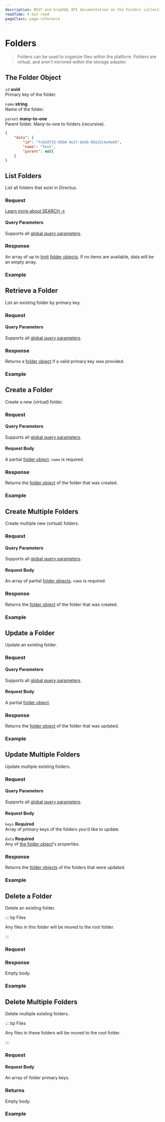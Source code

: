 ```yaml
---
description: REST and GraphQL API documentation on the Folders collection in Directus.
readTime: 4 min read
pageClass: page-reference
---
```


# Folders

> Folders can be used to organize files within the platform. Folders are virtual, and aren't mirrored within the storage
> adapter.

## The Folder Object

`id` **uuid**\
Primary key of the folder.

`name` **string**\
Name of the folder.

`parent` **many-to-one**\
Parent folder. Many-to-one to folders (recursive).

```json
{
	"data": {
		"id": "fc02d733-95b8-4e27-bd4b-08a32cbe4e66",
		"name": "Test",
		"parent": null
	}
}
```

## List Folders

List all folders that exist in Directus.

### Request

<SnippetToggler :choices="['REST', 'GraphQL', 'SDK']" label="API">
<template #rest>

`GET /folders`

`SEARCH /folders`

</template>
<template #graphql>

`POST /graphql/system`

```graphql
type Query {
	folders: directus_folders
}
```

</template>
<template #sdk>

```js
import { createDirectus } from '@directus/sdk';
import { rest, readFolders } from '@directus/sdk/rest';

const client = createDirectus('https://directus.example.com').with(rest());

const result = await client.request(
	readFolders( query )
);
```

</template>
</SnippetToggler>

[Learn more about SEARCH ->](/reference/introduction#search-http-method)

#### Query Parameters

Supports all [global query parameters](/reference/query).

### Response

An array of up to [limit](/reference/query#limit) [folder objects](#the-folder-object). If no items are available, data
will be an empty array.

### Example

<SnippetToggler :choices="['REST', 'GraphQL', 'SDK']" label="API">
<template #rest>

`GET /folders`

`SEARCH /folders`

</template>
<template #graphql>

`POST /graphql/system`

```graphql
query {
	folders {
		name
	}
}
```

</template>
<template #sdk>

```js
import { createDirectus } from '@directus/sdk';
import { rest, readFolders } from '@directus/sdk/rest';

const client = createDirectus('https://directus.example.com').with(rest());

const result = await client.request(
	readFolders({
		fields: ['*'],
	})
);
```

</template>
</SnippetToggler>

## Retrieve a Folder

List an existing folder by primary key.

### Request

<SnippetToggler :choices="['REST', 'GraphQL', 'SDK']" label="API">
<template #rest>

`GET /folders/:id`

</template>
<template #graphql>

`POST /graphql/system`

```graphql
type Query {
	folders_by_id(id: ID!): directus_folders
}
```

</template>
<template #sdk>

```js
import { createDirectus } from '@directus/sdk';
import { rest, readFolder } from '@directus/sdk/rest';

const client = createDirectus('https://directus.example.com').with(rest());

const result = await client.request(
	readFolder('folder_id', query )
);
```

</template>
</SnippetToggler>

#### Query Parameters

Supports all [global query parameters](/reference/query).

### Response

Returns a [folder object](#the-folder-object) if a valid primary key was provided.

### Example

<SnippetToggler :choices="['REST', 'GraphQL', 'SDK']" label="API">
<template #rest>

`GET /folders/fc02d733-95b8-4e27-bd4b-08a32cbe4e66`

</template>
<template #graphql>

`POST /graphql/system`

```graphql
query {
	folders_by_id(id: "fc02d733-95b8-4e27-bd4b-08a32cbe4e66") {
		name
	}
}
```

</template>
<template #sdk>

```js
import { createDirectus } from '@directus/sdk';
import { rest, readFolder } from '@directus/sdk/rest';

const client = createDirectus('https://directus.example.com').with(rest());

const result = await client.request(
	readFolder('a141336b-398a-44d0-ad1b-4e31b09219a1', {
		fields: ['*'],
	})
);
```

</template>
</SnippetToggler>

## Create a Folder

Create a new (virtual) folder.

### Request

<SnippetToggler :choices="['REST', 'GraphQL', 'SDK']" label="API">
<template #rest>

`POST /folders`

```json
{
	"name": "value_1"
}
```

</template>
<template #graphql>

`POST /graphql/system`

```graphql
type Mutation {
	create_folders_item(data: create_directus_folders_input): directus_folders
}
```

</template>
<template #sdk>

```js
import { createDirectus } from '@directus/sdk';
import { rest, createFolder } from '@directus/sdk/rest';

const client = createDirectus('https://directus.example.com').with(rest());

const result = await client.request(
	createFolder({
		name: 'value',
	})
);
```

</template>
</SnippetToggler>

#### Query Parameters

Supports all [global query parameters](/reference/query).

#### Request Body

A partial [folder object](#the-folder-object). `name` is required.

### Response

Returns the [folder object](#the-folder-object) of the folder that was created.

### Example

<SnippetToggler :choices="['REST', 'GraphQL', 'SDK']" label="API">
<template #rest>

`POST /folders`

```json
{
	"name": "Nature"
}
```

</template>
<template #graphql>

`POST /graphql/system`

```graphql
mutation {
	create_folders_item(data: { name: "Nature" }) {
		id
		name
	}
}
```

</template>
<template #sdk>

```js
import { createDirectus } from '@directus/sdk';
import { rest, createFolder } from '@directus/sdk/rest';

const client = createDirectus('https://directus.example.com').with(rest());

const result = await client.request(
	createFolder({
		name: 'banner images',
	})
);
```

</template>
</SnippetToggler>

## Create Multiple Folders

Create multiple new (virtual) folders.

### Request

<SnippetToggler :choices="['REST', 'GraphQL', 'SDK']" label="API">
<template #rest>

`POST /folders`

```json
[
	{
		"name": "value_1"
	},
	{
		"name": "value_2"
	}
]
```

</template>
<template #graphql>

`POST /graphql/system`

```graphql
type Mutation {
	create_folders_items(data: [create_directus_folders_input]): [directus_folders]
}
```

</template>
<template #sdk>

```js
import { createDirectus } from '@directus/sdk';
import { rest, createFolders } from '@directus/sdk/rest';

const client = createDirectus('https://directus.example.com').with(rest());

const result = await client.request(
	createFolders([
		{
			name: 'value_1',
		},
		{
			name: 'value_2',
		},
	])
);
```

</template>
</SnippetToggler>

#### Query Parameters

Supports all [global query parameters](/reference/query).

#### Request Body

An array of partial [folder objects](#the-folder-object). `name` is required.

### Response

Returns the [folder object](#the-folder-object) of the folder that was created.

### Example

<SnippetToggler :choices="['REST', 'GraphQL', 'SDK']" label="API">
<template #rest>

`POST /folders`

```json
[
	{
		"name": "Nature"
	},
	{
		"name": "Cities"
	}
]
```

</template>
<template #graphql>

`POST /graphql/system`

```graphql
mutation {
	create_folders_items(data: [{ name: "Nature" }, { name: "Cities" }]) {
		id
		name
	}
}
```

</template>
<template #sdk>

```js
import { createDirectus } from '@directus/sdk';
import { rest, createFolders } from '@directus/sdk/rest';

const client = createDirectus('https://directus.example.com').with(rest());

const result = await client.request(
	createFolders([
		{
			name: 'hero images',
		},
		{
			name: 'transcript pdfs',
		},
	])
);
```

</template>
</SnippetToggler>

## Update a Folder

Update an existing folder.

### Request

<SnippetToggler :choices="['REST', 'GraphQL', 'SDK']" label="API">
<template #rest>

`PATCH /folders/:id`

```json
{
	"folder_object_field": "value_1"
}
```

</template>
<template #graphql>

`POST /graphql/system`

```graphql
type Mutation {
	update_folders_item(id: ID!, data: update_directus_folders_input): directus_folders
}
```

</template>
<template #sdk>

```js
import { createDirectus } from '@directus/sdk';
import { rest, updateFolder } from '@directus/sdk/rest';

const client = createDirectus('https://directus.example.com').with(rest());

const result = await client.request(
	updateFolder('folder_id', {
		field: 'value',
	})
);
```

</template>
</SnippetToggler>

#### Query Parameters

Supports all [global query parameters](/reference/query).

#### Request Body

A partial [folder object](#the-folder-object).

### Response

Returns the [folder object](#the-folder-object) of the folder that was updated.

### Example

<SnippetToggler :choices="['REST', 'GraphQL', 'SDK']" label="API">
<template #rest>

`PATCH /folders/fac21847-d5ce-4e4b-a288-9abafbdfbc87`

```json
{
	"parent": "d97c2e0e-293d-4eb5-9e1c-27d3460ad29d"
}
```

</template>
<template #graphql>

`POST /graphql/system`

```graphql
mutation {
	update_folders_item(
		id: "fac21847-d5ce-4e4b-a288-9abafbdfbc87"
		data: { parent: "d97c2e0e-293d-4eb5-9e1c-27d3460ad29d" }
	) {
		id
		name
	}
}
```

</template>
<template #sdk>

```js
import { createDirectus } from '@directus/sdk';
import { rest, updateFolder } from '@directus/sdk/rest';

const client = createDirectus('https://directus.example.com').with(rest());

const result = await client.request(
	updateFolder('a3c77ec8-35f0-467b-9dc5-5195c4cfdae0', {
		parent: 'a151aa85-4784-44cb-8ee8-c568e45e00fd',
	})
);
```

</template>
</SnippetToggler>

## Update Multiple Folders

Update multiple existing folders.

### Request

<SnippetToggler :choices="['REST', 'GraphQL', 'SDK']" label="API">
<template #rest>

`PATCH /folders`

```json
{
	"keys": ["folder_1_key", "folder_2_key"],
	"data": {
		"folder_object_field": "value_1"
	}
}
```

</template>
<template #graphql>

`POST /graphql/system`

```graphql
type Mutation {
	update_folders_items(ids: [ID!]!, data: update_directus_folders_input): [directus_folders]
}
```

</template>
<template #sdk>

```js
import { createDirectus } from '@directus/sdk';
import { rest, updateFolders } from '@directus/sdk/rest';

const client = createDirectus('https://directus.example.com').with(rest());

const result = await client.request(updateFolders(['folder_1_id', 'folder_2_id'], { field: 'value' }));
```

</template>
</SnippetToggler>

#### Query Parameters

Supports all [global query parameters](/reference/query).

#### Request Body

`keys` **Required**\
Array of primary keys of the folders you'd like to update.

`data` **Required**\
Any of [the folder object](#the-folder-object)'s properties.

### Response

Returns the [folder objects](#the-folder-object) of the folders that were updated.

### Example

<SnippetToggler :choices="['REST', 'GraphQL', 'SDK']" label="API">
<template #rest>

`PATCH /folders`

```json
{
	"keys": ["fac21847-d5ce-4e4b-a288-9abafbdfbc87", "a5bdb793-dd85-4ac9-882a-b42862092983"],
	"data": {
		"parent": "d97c2e0e-293d-4eb5-9e1c-27d3460ad29d"
	}
}
```

</template>
<template #graphql>

`POST /graphql/system`

```graphql
mutation {
	update_folders_items(
		ids: ["fac21847-d5ce-4e4b-a288-9abafbdfbc87", "a5bdb793-dd85-4ac9-882a-b42862092983"]
		data: { parent: "d97c2e0e-293d-4eb5-9e1c-27d3460ad29d" }
	) {
		id
		name
	}
}
```

</template>
<template #sdk>

```js
import { createDirectus } from '@directus/sdk';
import { rest, updateFolders } from '@directus/sdk/rest';

const client = createDirectus('https://directus.example.com').with(rest());

const result = await client.request(
	updateFolders(['a3c77ec8-35f0-467b-9dc5-5195c4cfdae0', '1d8428f9-c437-4d4e-b3df-d276c605f454'], {
		parent: 'a151aa85-4784-44cb-8ee8-c568e45e00fd',
	})
);
```

</template>
</SnippetToggler>

## Delete a Folder

Delete an existing folder.

::: tip Files

Any files in this folder will be moved to the root folder.

:::

### Request

<SnippetToggler :choices="['REST', 'GraphQL', 'SDK']" label="API">
<template #rest>

`DELETE /folders/:id`

</template>
<template #graphql>

`POST /graphql/system`

```graphql
type Mutation {
	delete_folders_item(id: ID!): delete_one
}
```

</template>
<template #sdk>

```js
import { createDirectus } from '@directus/sdk';
import { rest, deleteFolder } from '@directus/sdk/rest';

const client = createDirectus('https://directus.example.com').with(rest());

const result = await client.request(deleteFolder('folder_id'));
```

</template>
</SnippetToggler>

### Response

Empty body.

### Example

<SnippetToggler :choices="['REST', 'GraphQL', 'SDK']" label="API">
<template #rest>

`DELETE /folders/a5bdb793-dd85-4ac9-882a-b42862092983`

</template>
<template #graphql>

`POST /graphql/system`

```graphql
mutation {
	delete_folders_item(id: "fac21847-d5ce-4e4b-a288-9abafbdfbc87") {
		id
	}
}
```

</template>
<template #sdk>

```js
import { createDirectus } from '@directus/sdk';
import { rest, deleteFolder } from '@directus/sdk/rest';

const client = createDirectus('https://directus.example.com').with(rest());

const result = await client.request(deleteFolder('a3c77ec8-35f0-467b-9dc5-5195c4cfdae0'));
```

</template>
</SnippetToggler>

## Delete Multiple Folders

Delete multiple existing folders.

::: tip Files

Any files in these folders will be moved to the root folder.

:::

### Request

<SnippetToggler :choices="['REST', 'GraphQL', 'SDK']" label="API">
<template #rest>

`DELETE /folders`

```json
["folder_1_key", "folder_2_key"]
```

</template>
<template #graphql>

`POST /graphql/system`

```graphql
type Mutation {
	delete_folders_items(ids: [ID!]!): delete_many
}
```

</template>
<template #sdk>

```js
import { createDirectus } from '@directus/sdk';
import { rest, deleteFolders } from '@directus/sdk/rest';

const client = createDirectus('https://directus.example.com').with(rest());

const result = await client.request(deleteFolders(['folder_1_id', 'folder_2_id']));
```

</template>
</SnippetToggler>

#### Request Body

An array of folder primary keys.

### Returns

Empty body.

### Example

<SnippetToggler :choices="['REST', 'GraphQL', 'SDK']" label="API">
<template #rest>

`DELETE /folders`

```json
["d97c2e0e-293d-4eb5-9e1c-27d3460ad29d", "fc02d733-95b8-4e27-bd4b-08a32cbe4e66"]
```

</template>
<template #graphql>

```graphql
mutation {
	delete_folders_items(ids: ["fac21847-d5ce-4e4b-a288-9abafbdfbc87", "a5bdb793-dd85-4ac9-882a-b42862092983"]) {
		ids
	}
}
```

</template>
<template #sdk>

```js
import { createDirectus } from '@directus/sdk';
import { rest, deleteFolders } from '@directus/sdk/rest';

const client = createDirectus('https://directus.example.com').with(rest());

const result = await client.request(
	deleteFolders(['1d8428f9-c437-4d4e-b3df-d276c605f454', 'a151aa85-4784-44cb-8ee8-c568e45e00f'])
);
```

</template>
</SnippetToggler>
